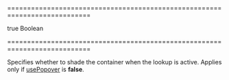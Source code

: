 ===========================================================================
<!--default-->true<!--/default-->
<!--type-->Boolean<!--/type-->
===========================================================================

<!--shortDescription-->
Specifies whether to shade the container when the lookup is active. Applies only if [usePopover](/Documentation/ApiReference/UI_Widgets/dxLookup/Configuration/#usePopover) is **false**.
<!--/shortDescription-->

<!--fullDescription-->

<!--/fullDescription-->